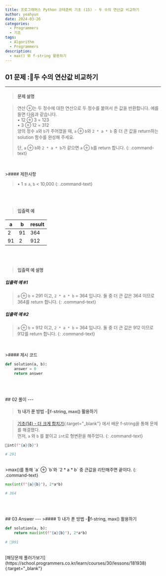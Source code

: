 ```yaml
---
title: 프로그래머스 Python 코테준비 기초 (15) - 두 수의 연산값 비교하기
author: yeahyun
date: 2024-03-26
categories:
  - Programmers
  - 기초
tags:
  - Algorithm
  - Programmers
description:
  - max() 와 f-string 활용하기
---
```

## 01 문제 :두 수의 연산값 비교하기

---
>#### 문제 설명

>연산 ⊕는 두 정수에 대한 연산으로 두 정수를 붙여서 쓴 값을 반환합니다. 예를 들면 다음과 같습니다.  
>• 12 ⊕ 3 = 123  
>• 3 ⊕ 12 = 312  
>양의 정수 `a`와 `b`가 주어졌을 때, `a` ⊕ `b`와 `2 * a * b` 중 더 큰 값을 return하는 solution 함수를 완성해 주세요.  
>  
>단, `a` ⊕ `b`와 `2 * a * b`가 같으면 `a` ⊕ `b`를 return 합니다.
{: .command-text}

<BR>
<BR>
>#### 제한사항

>• 1 ≤ `a`, `b` < 10,000
{: .command-text}
<BR>
<BR>

>#### 입출력 예

| a   | b   | result |
| --- | --- | ------ |
| 2   | 91  | 364    |
| 91  | 2   | 912    |

<BR>
<BR>

>#### 입출력 예 설명

##### 입출력 예 #1
>`a` ⊕ `b` = 291 이고, `2 * a * b` = 364 입니다. 둘 중 더 큰 값은 364 이므로 364를 return 합니다.
{: .command-text}

##### 입출력 예 #2
>`a` ⊕ `b` = 912 이고, `2 * a * b` = 364 입니다. 둘 중 더 큰 값은 912 이므로 912를 return 합니다.
{: .command-text}

<BR>

<br>
>#### 제시 코드

```python
def solution(a, b):
	answer = 0
	return answer
```

<br>
<br>
<BR>
## 02 풀이 
---

>#### 1) 내가 푼 방법 -f-string, max() 활용하기

>[기초(14) - 더 크게 합치기](https://yeahyunkim.github.io/posts/%ED%94%84%EB%A1%9C%EA%B7%B8%EB%9E%98%EB%A8%B8%EC%8A%A4-Python-%EC%BD%94%ED%85%8C%EC%A4%80%EB%B9%84-%EA%B8%B0%EC%B4%88-(14)-%EB%8D%94-%ED%81%AC%EA%B2%8C-%ED%95%A9%EC%B9%98%EA%B8%B0/){:target="_blank"} 에서 배운 f-string을 통해 문제를 해결했다.  
>먼저, `a` 와 `b` 를 붙이고 `int`로 형변환을 해주었다.
{: .command-text}

```python
int(f"{a}{b}")

# 291
```

<br>
>max()를 통해 `a` ⊕ `b`와 `2 * a * b` 중 큰값을 리턴해주면 끝이다.
{: .command-text}

```python
max(int(f"{a}{b}"), 2*a*b)

# 364
```
<br>

<br>
<br>
## 03 Answer
---
>#### 1) 내가 푼 방법 -f-string, max() 활용하기

```python
def solution(a, b):
    return max(int(f"{a}{b}"), 2*a*b)
    
# 991
```

<br>
[해당문제 풀러가보기](https://school.programmers.co.kr/learn/courses/30/lessons/181938){:target="_blank"}